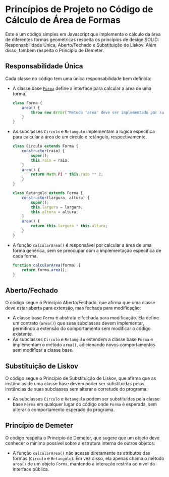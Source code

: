 # Princípios de Projeto no Código de Cálculo de Área de Formas

Este é um código simples em Javascript que implementa o cálculo da área de diferentes formas geométricas respeita os princípios de design SOLID: Responsabilidade Única, Aberto/Fechado e Substituição de Liskov. Além disso, também respeita o Princípio de Demeter.

## Responsabilidade Única

Cada classe no código tem uma única responsabilidade bem definida:

- A classe base [`Forma`](script.js#L3)
 define a interface para calcular a área de uma forma.
    ```javascript
    class Forma {
        area() {
            throw new Error("Método 'area' deve ser implementado por subclasses");
        }
    }
- As subclasses `Circulo` e `Retangulo` implementam a lógica específica para calcular a área de um círculo e retângulo, respectivamente.
    ```javascript
    class Circulo extends Forma {
        constructor(raio) {
            super();
            this.raio = raio;
        }
        area() {
            return Math.PI * this.raio ** 2;
        }
    }

    class Retangulo extends Forma {
        constructor(largura, altura) {
            super();
            this.largura = largura;
            this.altura = altura;
        }
        area() {
            return this.largura * this.altura;
        }
    }
- A função `calcularArea()` é responsável por calcular a área de uma forma genérica, sem se preocupar com a implementação específica de cada forma.
    ```javascript
    function calcularArea(forma) {
        return forma.area();
    }
## Aberto/Fechado

O código segue o Princípio Aberto/Fechado, que afirma que uma classe deve estar aberta para extensão, mas fechada para modificação:

- A classe base `Forma` é abstrata e fechada para modificação. Ela define um contrato (`area()`) que suas subclasses devem implementar, permitindo a extensão do comportamento sem modificar o código existente.
- As subclasses `Circulo` e `Retangulo` estendem a classe base `Forma` e implementam o método `area()`, adicionando novos comportamentos sem modificar a classe base.

## Substituição de Liskov

O código segue o Princípio de Substituição de Liskov, que afirma que as instâncias de uma classe base devem poder ser substituídas pelas instâncias de suas subclasses sem alterar a corretude do programa:

- As subclasses `Circulo` e `Retangulo` podem ser substituídas pela classe base `Forma` em qualquer lugar do código onde `Forma` é esperada, sem alterar o comportamento esperado do programa.

## Princípio de Demeter

O código respeita o Princípio de Demeter, que sugere que um objeto deve conhecer o mínimo possível sobre a estrutura interna de outros objetos:

- A função `calcularArea()` não acessa diretamente os atributos das formas (`Circulo` e `Retangulo`). Em vez disso, ela apenas chama o método `area()` de um objeto `Forma`, mantendo a interação restrita ao nível da interface pública.


